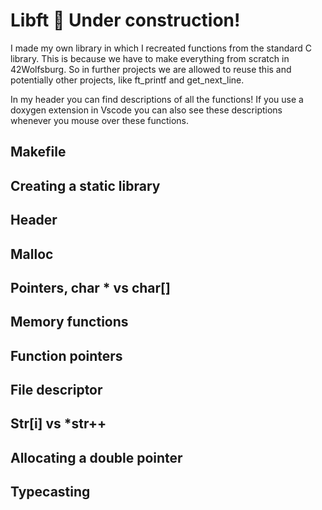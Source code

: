 # Libft 🔨 Under construction!

I made my own library in which I recreated functions from the standard C library. This is because we have to make everything from scratch in 42Wolfsburg. So in further projects we are allowed to reuse this and potentially other projects, like ft_printf and get_next_line. 

In my header you can find descriptions of all the functions! 
If you use a doxygen extension in Vscode you can also see these descriptions whenever you mouse over these functions.

## Makefile

## Creating a static library

## Header

## Malloc

## Pointers, char * vs char[]

## Memory functions 

## Function pointers

## File descriptor

## Str[i] vs *str++

## Allocating a double pointer

## Typecasting 
